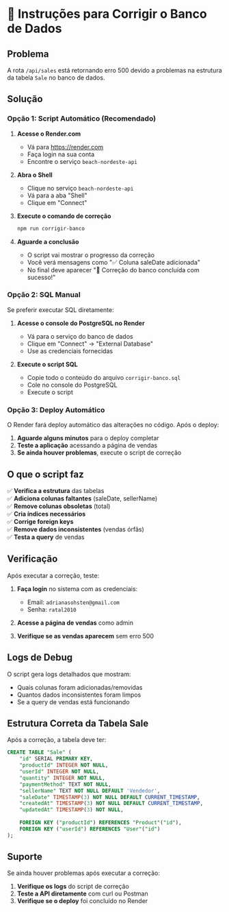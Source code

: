 # 🔧 Instruções para Corrigir o Banco de Dados

## Problema
A rota `/api/sales` está retornando erro 500 devido a problemas na estrutura da tabela `Sale` no banco de dados.

## Solução

### Opção 1: Script Automático (Recomendado)

1. **Acesse o Render.com**
   - Vá para https://render.com
   - Faça login na sua conta
   - Encontre o serviço `beach-nordeste-api`

2. **Abra o Shell**
   - Clique no serviço `beach-nordeste-api`
   - Vá para a aba "Shell"
   - Clique em "Connect"

3. **Execute o comando de correção**
   ```bash
   npm run corrigir-banco
   ```

4. **Aguarde a conclusão**
   - O script vai mostrar o progresso da correção
   - Você verá mensagens como "✅ Coluna saleDate adicionada"
   - No final deve aparecer "🎉 Correção do banco concluída com sucesso!"

### Opção 2: SQL Manual

Se preferir executar SQL diretamente:

1. **Acesse o console do PostgreSQL no Render**
   - Vá para o serviço do banco de dados
   - Clique em "Connect" → "External Database"
   - Use as credenciais fornecidas

2. **Execute o script SQL**
   - Copie todo o conteúdo do arquivo `corrigir-banco.sql`
   - Cole no console do PostgreSQL
   - Execute o script

### Opção 3: Deploy Automático

O Render fará deploy automático das alterações no código. Após o deploy:

1. **Aguarde alguns minutos** para o deploy completar
2. **Teste a aplicação** acessando a página de vendas
3. **Se ainda houver problemas**, execute o script de correção

## O que o script faz

✅ **Verifica a estrutura** das tabelas  
✅ **Adiciona colunas faltantes** (saleDate, sellerName)  
✅ **Remove colunas obsoletas** (total)  
✅ **Cria índices necessários**  
✅ **Corrige foreign keys**  
✅ **Remove dados inconsistentes** (vendas órfãs)  
✅ **Testa a query** de vendas  

## Verificação

Após executar a correção, teste:

1. **Faça login** no sistema com as credenciais:
   - Email: `adrianasohsten@gmail.com`
   - Senha: `ratal2010`

2. **Acesse a página de vendas** como admin

3. **Verifique se as vendas aparecem** sem erro 500

## Logs de Debug

O script gera logs detalhados que mostram:
- Quais colunas foram adicionadas/removidas
- Quantos dados inconsistentes foram limpos
- Se a query de vendas está funcionando

## Estrutura Correta da Tabela Sale

Após a correção, a tabela deve ter:

```sql
CREATE TABLE "Sale" (
    "id" SERIAL PRIMARY KEY,
    "productId" INTEGER NOT NULL,
    "userId" INTEGER NOT NULL,
    "quantity" INTEGER NOT NULL,
    "paymentMethod" TEXT NOT NULL,
    "sellerName" TEXT NOT NULL DEFAULT 'Vendedor',
    "saleDate" TIMESTAMP(3) NOT NULL DEFAULT CURRENT_TIMESTAMP,
    "createdAt" TIMESTAMP(3) NOT NULL DEFAULT CURRENT_TIMESTAMP,
    "updatedAt" TIMESTAMP(3) NOT NULL,
    
    FOREIGN KEY ("productId") REFERENCES "Product"("id"),
    FOREIGN KEY ("userId") REFERENCES "User"("id")
);
```

## Suporte

Se ainda houver problemas após executar a correção:

1. **Verifique os logs** do script de correção
2. **Teste a API diretamente** com curl ou Postman
3. **Verifique se o deploy** foi concluído no Render 